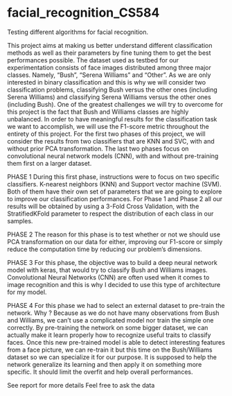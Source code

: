 # facial_recognition_CS584
Testing different algorithms for facial recognition. 

This project aims at making us better understand different classification methods as well as
their parameters by fine tuning them to get the best performances possible. The dataset used
as testbed for our experimentation consists of face images distributed among three major
classes. Namely, “Bush”, “Serena Williams” and “Other”. As we are only interested in binary
classification and this is why we will consider two classification problems, classifying Bush
versus the other ones (including Serena Williams) and classifying Serena Williams versus the
other ones (including Bush). One of the greatest challenges we will try to overcome for this
project is the fact that Bush and Williams classes are highly unbalanced. In order to have
meaningful results for the classification task we want to accomplish, we will use the F1-score
metric throughout the entirety of this project. For the first two phases of this project, we will
consider the results from two classifiers that are KNN and SVC, with and without prior PCA
transformation. The last two phases focus on convolutional neural network models (CNN),
with and without pre-training them first on a larger dataset.

PHASE 1
During this first phase, instructions were to focus on two specific classifiers. K-nearest
neighbors (KNN) and Support vector machine (SVM). Both of them have their own set of
parameters that we are going to explore to improve our classification performances. For Phase
1 and Phase 2 all our results will be obtained by using a 3-Fold Cross Validation, with the
StratifiedKFold parameter to respect the distribution of each class in our samples.

PHASE 2
The reason for this phase is to test whether or not we should use PCA transformation on our
data for either, improving our F1-score or simply reduce the computation time by reducing
our problem’s dimensions.


PHASE 3
For this phase, the objective was to build a deep neural network model with keras, that
would try to classify Bush and Williams images. Convolutional Neural Networks (CNN) are
often used when it comes to image recognition and this is why I decided to use this type of
architecture for my model.


PHASE 4
For this phase we had to select an external dataset to pre-train the network. Why ? Because
as we do not have many observations from Bush and Williams, we can’t use a complicated
model nor train the simple one correctly. By pre-training the network on some bigger dataset,
we can actually make it learn properly how to recognize useful traits to classify faces. Once
this new pre-trained model is able to detect interesting features from a face picture, we can
re-train it but this time on the Bush/Williams dataset so we can specialize it for our purpose. It
is supposed to help the network generalize its learning and then apply it on something more
specific. It should limit the overfit and help overall performances.


See report for more details
Feel free to ask the data

